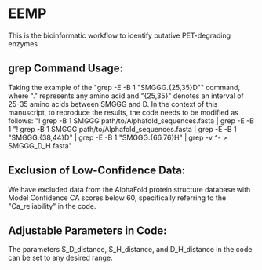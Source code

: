 # EEMP
This is the bioinformatic workflow to identify putative PET-degrading enzymes

## grep Command Usage:
Taking the example of the "grep -E -B 1 "SMGGG.{25,35}D"" command, where "." represents any amino acid and "{25,35}" denotes an interval of 25-35 amino acids between SMGGG and D. In the context of this manuscript, to reproduce the results, the code needs to be modified as follows: "! grep -B 1 SMGGG path/to/Alphafold_sequences.fasta | grep -E -B 1 "! grep -B 1 SMGGG path/to/Alphafold_sequences.fasta | grep -E -B 1 "SMGGG.{38,44}D" | grep -E -B 1 "SMGGG.{66,76}H" | grep -v ^- > SMGGG_D_H.fasta"

## Exclusion of Low-Confidence Data:
We have excluded data from the AlphaFold protein structure database with Model Confidence CA scores below 60, specifically referring to the "Ca_reliability" in the code.

## Adjustable Parameters in Code:
The parameters S_D_distance, S_H_distance, and D_H_distance in the code can be set to any desired range.